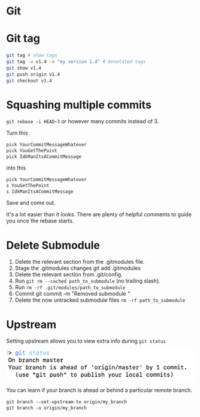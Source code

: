 # Git

# Git tag

```bash
git tag # show tags
git tag -a v1.4 -m "my version 1.4" # Annotated tags
git show v1.4
git push origin v1.4
git checkout v1.4
```

# Squashing multiple commits

`git rebase -i HEAD~3` or however many commits instead of 3.

Turn this
```
pick YourCommitMessageWhatever
pick YouGetThePoint
pick IdkManItsACommitMessage
```
into this
```
pick YourCommitMessageWhatever
s YouGetThePoint
s IdkManItsACommitMessage
```
Save and come out.

It's a lot easier than it looks. There are plenty of helpful comments to guide you once the rebase starts.

# Delete Submodule

1. Delete the relevant section from the .gitmodules file.
2. Stage the .gitmodules changes git add .gitmodules
3. Delete the relevant section from .git/config.
4. Run `git rm --cached path_to_submodule` (no trailing slash).
5. Run `rm -rf .git/modules/path_to_submodule`
6. Commit git commit -m "Removed submodule <name>"
7. Delete the now untracked submodule files
`rm -rf path_to_submodule`

# Upstream

Setting upstream allows you to view extra info during `git status`

![](assets/markdown-img-paste-20180717103331600.png)

You can learn if your branch is ahead or behind a particular remote branch.
```
git branch --set-upstream-to origin/my_branch
git branch -u origin/my_branch
```
